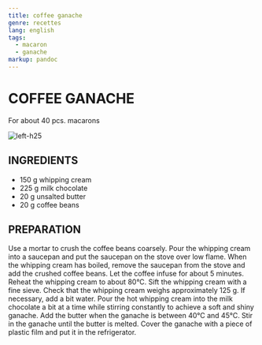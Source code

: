 ```yaml
---
title: coffee ganache
genre: recettes
lang: english
tags:
  - macaron 
  - ganache
markup: pandoc
---
```


# COFFEE GANACHE

For about 40 pcs. macarons

![](/home/fred/.repo/traductions/recettes/images/macaron_mokka.jpg "left-h25")

## INGREDIENTS


- 150 g whipping cream
- 225 g milk chocolate
- 20 g unsalted butter
- 20 g coffee beans

## PREPARATION

Use a mortar to crush the coffee beans coarsely.
Pour the whipping cream into a saucepan and put the saucepan on the stove over low flame.
When the whipping cream has boiled, remove the saucepan from the stove and add the crushed coffee beans.
Let the coffee infuse for about 5 minutes.
Reheat the whipping cream to about 80°C.
Sift the whipping cream with a fine sieve.
Check that the whipping cream weighs approximately 125 g.
If necessary, add a bit water.
Pour the hot whipping cream into the milk chocolate a bit at a time while stirring constantly to achieve a soft and shiny ganache.
Add the butter when the ganache is between 40°C and 45°C.
Stir in the ganache until the butter is melted.
Cover the ganache with a piece of plastic film and put it in the refrigerator.

